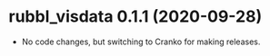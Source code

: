 # rubbl_visdata 0.1.1 (2020-09-28)

- No code changes, but switching to Cranko for making releases.
